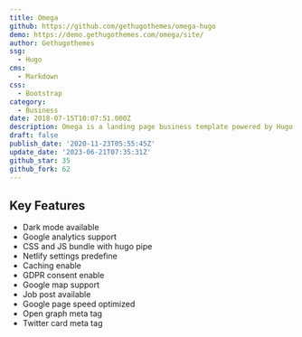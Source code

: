 ```yaml
---
title: Omega
github: https://github.com/gethugothemes/omega-hugo
demo: https://demo.gethugothemes.com/omega/site/
author: Gethugothemes
ssg:
  - Hugo
cms:
  - Markdown
css:
  - Bootstrap
category:
  - Business
date: 2018-07-15T10:07:51.000Z
description: Omega is a landing page business template powered by Hugo.
draft: false
publish_date: '2020-11-23T05:55:45Z'
update_date: '2023-06-21T07:35:31Z'
github_star: 35
github_fork: 62
---
```


## Key Features

- Dark mode available
- Google analytics support
- CSS and JS bundle with hugo pipe
- Netlify settings predefine
- Caching enable
- GDPR consent enable
- Google map support
- Job post available
- Google page speed optimized
- Open graph meta tag
- Twitter card meta tag
